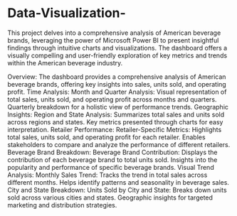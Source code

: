 # Data-Visualization-
This project delves into a comprehensive analysis of American beverage brands, leveraging the power of Microsoft Power BI to present insightful findings through intuitive charts and visualizations. The dashboard offers a visually compelling and user-friendly exploration of key metrics and trends within the American beverage industry.

Overview:
The dashboard provides a comprehensive analysis of American beverage brands, offering key insights into sales, units sold, and operating profit.
Time Analysis:
Month and Quarter Analysis:
Visual representation of total sales, units sold, and operating profit across months and quarters.
Quarterly breakdown for a holistic view of performance trends.
Geographic Insights:
Region and State Analysis:
Summarizes total sales and units sold across regions and states.
Key metrics presented through charts for easy interpretation.
Retailer Performance:
Retailer-Specific Metrics:
Highlights total sales, units sold, and operating profit for each retailer.
Enables stakeholders to compare and analyze the performance of different retailers.
Beverage Brand Breakdown:
Beverage Brand Contribution:
Displays the contribution of each beverage brand to total units sold.
Insights into the popularity and performance of specific beverage brands.
Visual Trend Analysis:
Monthly Sales Trend:
Tracks the trend in total sales across different months.
Helps identify patterns and seasonality in beverage sales.
City and State Breakdown:
Units Sold by City and State:
Breaks down units sold across various cities and states.
Geographic insights for targeted marketing and distribution strategies.
